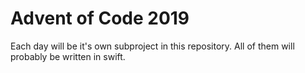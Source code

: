 # Advent of Code 2019

Each day will be it's own subproject in this repository. All of them will
probably be written in swift.


